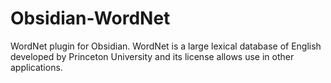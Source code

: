 # Obsidian-WordNet
WordNet plugin for Obsidian.  WordNet is a large lexical database of English developed by Princeton University and its license allows use in other applications.
